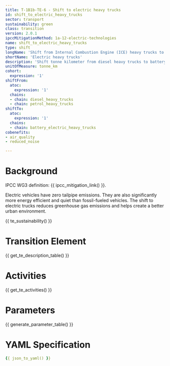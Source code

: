 ```yaml
---
title: T-1B1b-TE-6 - Shift to electric heavy trucks
id: shift_to_electric_heavy_trucks
sector: transport
sustainability: green
class: transition
version: 2.0.1
ipccMitigationMethod: 1a-12-electric-technologies
name: shift_to_electric_heavy_trucks
type: shift
longName: 'Shift from Internal Combustion Engine (ICE) heavy trucks to electric heavy trucks.'
shortName: 'Electric heavy trucks'
description: 'Shift tonne kilometer from diesel heavy trucks to battery electric heavy trucks in tonne kilometer to fulfill the need of logistics'
unitOfMeasure: tonne_km
cohort:
  expression: '1'
shiftFrom:
  atoc:
    expression: '1'
  chains:
  - chain: diesel_heavy_trucks
  - chain: petrol_heavy_trucks
shiftTo:
  atoc:
    expression: '1'
  chains:
  - chain: battery_electric_heavy_trucks
cobenefits:
- air_quality
- reduced_noise

---
```




# Background

IPCC WG3 definition: {{ ipcc_mitigation_link() }}.

Electric vehicles have zero tailpipe emissions. They are also significantly more energy efficient and quiet than fossil-fueled vehicles. The shift to electric trucks reduces greenhouse gas emissions and helps create a better urban environment.




{{ te_sustainability() }}

# Transition Element

{{ get_te_description_table() }}


# Activities

{{ get_te_activities() }}


# Parameters

{{ generate_parameter_table() }}


# YAML Specification

```yaml
{{ json_to_yaml() }}
```
